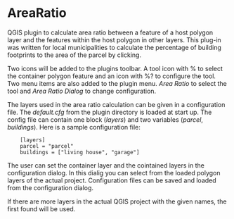 # AreaRatio
QGIS plugin to calculate area ratio between a feature of a host polygon layer 
and the features within the host polygon in other layers.
This plug-in was written for local municipalities to calculate the percentage
of building footprints to the area of the parcel by clicking.

Two icons will be added to the plugins toolbar. A tool icon with % to select the
container polygon feature and an icon with %? to configure the tool.
Two menu items are also added to the plugin menu. *Area Ratio* to select the tool and
*Area Ratio Dialog* to change configuration.

The layers used in the area ratio calculation can be given in a configuration
file. The *default.cfg* from the plugin directory is loaded at start up.
The config file can contain one block (*layers*) and two variables
(*parcel*, *buildings*). Here is a sample configuration file:

```
    [layers]
    parcel = "parcel"
    buildings = ["living house", "garage"]
```

The user can set the container layer and the cointained layers in the
configuration dialog. In this dialig you can select from the loaded
polygon layers of the actual project. Configuration files can be saved 
and loaded from the configuration dialog.

If there are more layers in the actual QGIS project with the given names, the 
first found will be used.
